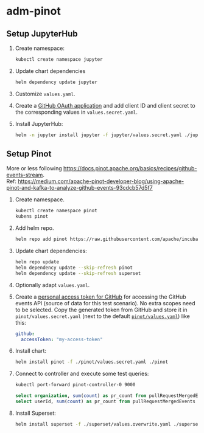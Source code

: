 # adm-pinot

## Setup JupyterHub

1. Create namespace:
    ```bash
    kubectl create namespace jupyter 
    ```
   
1. Update chart dependencies
    ```bash
    helm dependency update jupyter
    ```

1. Customize `values.yaml`.

1. Create a [GitHub OAuth application](https://github.com/settings/applications/new) and add client ID and client secret
to the corresponding values in `values.secret.yaml`.

1. Install JupyterHub:
    ```bash
    helm -n jupyter install jupyter -f jupyter/values.secret.yaml ./jupyter
    ```

## Setup Pinot

More or less following https://docs.pinot.apache.org/basics/recipes/github-events-stream.  
Ref: https://medium.com/apache-pinot-developer-blog/using-apache-pinot-and-kafka-to-analyze-github-events-93cdcb57d5f7

1. Create namespace.
    ```bash
    kubectl create namespace pinot
    kubens pinot
    ```

1. Add helm repo.
    ```bash
    helm repo add pinot https://raw.githubusercontent.com/apache/incubator-pinot/master/kubernetes/helm
    ```

1. Update chart dependencies:
    ```bash
    helm repo update
    helm dependency update --skip-refresh pinot
    helm dependency update --skip-refresh superset
    ```

1. Optionally adapt `values.yaml`.

1. Create a [personal access token for GitHub](https://docs.github.com/en/github/authenticating-to-github/creating-a-personal-access-token)
for accessing the GitHub events API (source of data for this test scenario).
No extra scopes need to be selected.
Copy the generated token from GitHub and store it in `pinot/values.secret.yaml` (next to the default [`pinot/values.yaml`](./pinot/values.yaml)) like this:
    ```yaml
    github:
      accessToken: "my-access-token"
    ```

1. Install chart:
    ```bash
    helm install pinot -f ./pinot/values.secret.yaml ./pinot
    ```

1. Connect to controller and execute some test queries:
    ```bash
    kubectl port-forward pinot-controller-0 9000
    ```
    ```sql
    select organization, sum(count) as pr_count from pullRequestMergedEvents group by organization order by pr_count desc limit 10
    select userId, sum(count) as pr_count from pullRequestMergedEvents group by userId order by pr_count desc limit 10
    ```

1. Install Superset:
    ```bash
    helm install superset -f ./superset/values.overwrite.yaml ./superset
    ```
